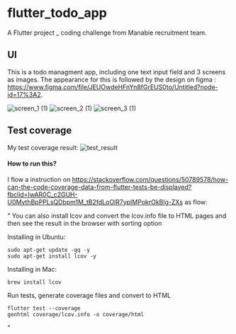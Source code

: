 # flutter_todo_app

A Flutter project _ coding challenge from Manabie recruitment team.

## UI
This is a todo managment app, including one text input field and 3 screens as images. The appearance for this is followed by the design on figma : https://www.figma.com/file/JEUOwdeHFnYn8fGrEUS0to/Untitled?node-id=17%3A2.

![screen_1 (1)](https://user-images.githubusercontent.com/66101016/111765013-7313fa00-88d6-11eb-8cd0-52b23a0fa268.png)
![screen_2 (1)](https://user-images.githubusercontent.com/66101016/111765009-71e2cd00-88d6-11eb-8da3-9763aa58a06a.png)
![screen_3 (1)](https://user-images.githubusercontent.com/66101016/111765016-73ac9080-88d6-11eb-9ac7-2362eaeb345c.png)




## Test coverage
My test coverage result: 
![test_result](https://user-images.githubusercontent.com/66101016/111763999-53c89d00-88d5-11eb-8093-942d5b1a0df1.png)

#### How to run this?
I flow a instruction on https://stackoverflow.com/questions/50789578/how-can-the-code-coverage-data-from-flutter-tests-be-displayed?fbclid=IwAR0C_c2GUH-U0MythBpPPLsQDbpm1M_tB2fdLoOlR7ypIMPokrOkBlg-ZXs as flow: 

"
You can also install lcov and convert the lcov.info file to HTML pages and then see the result in the browser with sorting option

Installing in Ubuntu:
```
sudo apt-get update -qq -y
sudo apt-get install lcov -y
```
Installing in Mac:
```
brew install lcov
```
Run tests, generate coverage files and convert to HTML
```
flutter test --coverage
genhtml coverage/lcov.info -o coverage/html
```
 "
 
 
 

